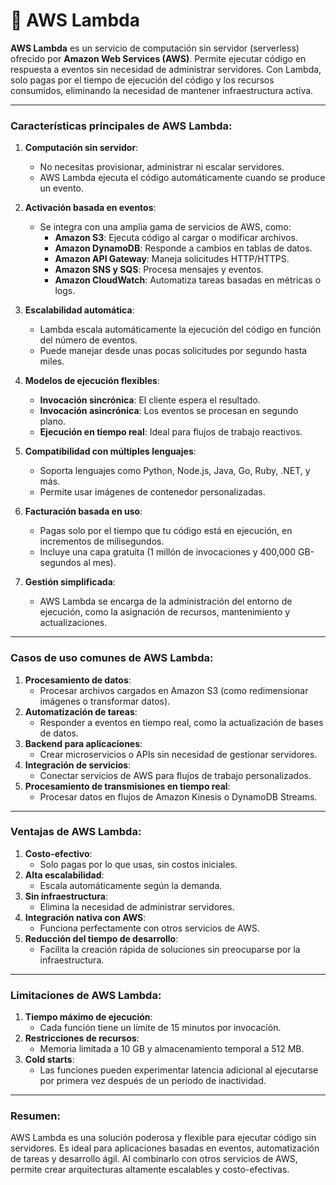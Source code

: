 # 🧪 AWS Lambda

**AWS Lambda** es un servicio de computación sin servidor (serverless) ofrecido por **Amazon Web Services (AWS)**. Permite ejecutar código en respuesta a eventos sin necesidad de administrar servidores. Con Lambda, solo pagas por el tiempo de ejecución del código y los recursos consumidos, eliminando la necesidad de mantener infraestructura activa.

---

### **Características principales de AWS Lambda:**

1. **Computación sin servidor**:
   - No necesitas provisionar, administrar ni escalar servidores.
   - AWS Lambda ejecuta el código automáticamente cuando se produce un evento.

2. **Activación basada en eventos**:
   - Se integra con una amplia gama de servicios de AWS, como:
     - **Amazon S3**: Ejecuta código al cargar o modificar archivos.
     - **Amazon DynamoDB**: Responde a cambios en tablas de datos.
     - **Amazon API Gateway**: Maneja solicitudes HTTP/HTTPS.
     - **Amazon SNS y SQS**: Procesa mensajes y eventos.
     - **Amazon CloudWatch**: Automatiza tareas basadas en métricas o logs.

3. **Escalabilidad automática**:
   - Lambda escala automáticamente la ejecución del código en función del número de eventos.
   - Puede manejar desde unas pocas solicitudes por segundo hasta miles.

4. **Modelos de ejecución flexibles**:
   - **Invocación sincrónica**: El cliente espera el resultado.
   - **Invocación asincrónica**: Los eventos se procesan en segundo plano.
   - **Ejecución en tiempo real**: Ideal para flujos de trabajo reactivos.

5. **Compatibilidad con múltiples lenguajes**:
   - Soporta lenguajes como Python, Node.js, Java, Go, Ruby, .NET, y más.
   - Permite usar imágenes de contenedor personalizadas.

6. **Facturación basada en uso**:
   - Pagas solo por el tiempo que tu código está en ejecución, en incrementos de milisegundos.
   - Incluye una capa gratuita (1 millón de invocaciones y 400,000 GB-segundos al mes).

7. **Gestión simplificada**:
   - AWS Lambda se encarga de la administración del entorno de ejecución, como la asignación de recursos, mantenimiento y actualizaciones.

---

### **Casos de uso comunes de AWS Lambda**:

1. **Procesamiento de datos**:
   - Procesar archivos cargados en Amazon S3 (como redimensionar imágenes o transformar datos).
2. **Automatización de tareas**:
   - Responder a eventos en tiempo real, como la actualización de bases de datos.
3. **Backend para aplicaciones**:
   - Crear microservicios o APIs sin necesidad de gestionar servidores.
4. **Integración de servicios**:
   - Conectar servicios de AWS para flujos de trabajo personalizados.
5. **Procesamiento de transmisiones en tiempo real**:
   - Procesar datos en flujos de Amazon Kinesis o DynamoDB Streams.

---

### **Ventajas de AWS Lambda**:

1. **Costo-efectivo**:
   - Solo pagas por lo que usas, sin costos iniciales.
2. **Alta escalabilidad**:
   - Escala automáticamente según la demanda.
3. **Sin infraestructura**:
   - Elimina la necesidad de administrar servidores.
4. **Integración nativa con AWS**:
   - Funciona perfectamente con otros servicios de AWS.
5. **Reducción del tiempo de desarrollo**:
   - Facilita la creación rápida de soluciones sin preocuparse por la infraestructura.

---

### **Limitaciones de AWS Lambda**:

1. **Tiempo máximo de ejecución**:
   - Cada función tiene un límite de 15 minutos por invocación.
2. **Restricciones de recursos**:
   - Memoria limitada a 10 GB y almacenamiento temporal a 512 MB.
3. **Cold starts**:
   - Las funciones pueden experimentar latencia adicional al ejecutarse por primera vez después de un período de inactividad.

---

### **Resumen**:
AWS Lambda es una solución poderosa y flexible para ejecutar código sin servidores. Es ideal para aplicaciones basadas en eventos, automatización de tareas y desarrollo ágil. Al combinarlo con otros servicios de AWS, permite crear arquitecturas altamente escalables y costo-efectivas.